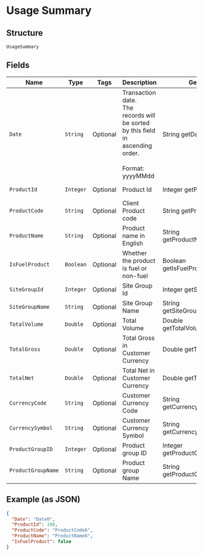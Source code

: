 
# Usage Summary

## Structure

`UsageSummary`

## Fields

| Name | Type | Tags | Description | Getter | Setter |
|  --- | --- | --- | --- | --- | --- |
| `Date` | `String` | Optional | Transaction date.<br>The records will be sorted by this field in ascending order.<br><br>Format: yyyyMMdd | String getDate() | setDate(String date) |
| `ProductId` | `Integer` | Optional | Product Id | Integer getProductId() | setProductId(Integer productId) |
| `ProductCode` | `String` | Optional | Client Product code | String getProductCode() | setProductCode(String productCode) |
| `ProductName` | `String` | Optional | Product name in English | String getProductName() | setProductName(String productName) |
| `IsFuelProduct` | `Boolean` | Optional | Whether the product is fuel or non-fuel | Boolean getIsFuelProduct() | setIsFuelProduct(Boolean isFuelProduct) |
| `SiteGroupId` | `Integer` | Optional | Site Group Id | Integer getSiteGroupId() | setSiteGroupId(Integer siteGroupId) |
| `SiteGroupName` | `String` | Optional | Site Group Name | String getSiteGroupName() | setSiteGroupName(String siteGroupName) |
| `TotalVolume` | `Double` | Optional | Total Volume | Double getTotalVolume() | setTotalVolume(Double totalVolume) |
| `TotalGross` | `Double` | Optional | Total Gross in Customer Currency | Double getTotalGross() | setTotalGross(Double totalGross) |
| `TotalNet` | `Double` | Optional | Total Net in Customer Currency | Double getTotalNet() | setTotalNet(Double totalNet) |
| `CurrencyCode` | `String` | Optional | Customer Currency Code | String getCurrencyCode() | setCurrencyCode(String currencyCode) |
| `CurrencySymbol` | `String` | Optional | Customer Currency Symbol | String getCurrencySymbol() | setCurrencySymbol(String currencySymbol) |
| `ProductGroupID` | `Integer` | Optional | Product group ID | Integer getProductGroupID() | setProductGroupID(Integer productGroupID) |
| `ProductGroupName` | `String` | Optional | Product group Name | String getProductGroupName() | setProductGroupName(String productGroupName) |

## Example (as JSON)

```json
{
  "Date": "Date0",
  "ProductId": 198,
  "ProductCode": "ProductCode6",
  "ProductName": "ProductName6",
  "IsFuelProduct": false
}
```

